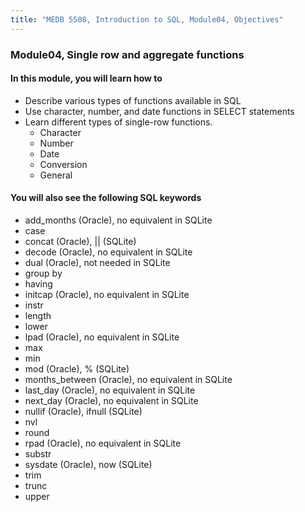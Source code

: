 ```yaml
---
title: "MEDB 5508, Introduction to SQL, Module04, Objectives"
---
```


### Module04, Single row and aggregate functions

#### In this module, you will learn how to

+ Describe various types of functions available in SQL
+ Use character, number, and date functions in SELECT statements
+ Learn different types of single-row functions.
  + Character
  + Number
  + Date
  + Conversion
  + General
  
#### You will also see the following SQL keywords

+ add_months (Oracle), no equivalent in SQLite
+ case
+ concat (Oracle), || (SQLite)
+ decode (Oracle), no equivalent in SQLite
+ dual (Oracle), not needed in SQLite
+ group by
+ having
+ initcap (Oracle), no equivalent in SQLite
+ instr
+ length
+ lower
+ lpad (Oracle), no equivalent in SQLite
+ max
+ min
+ mod (Oracle), % (SQLite)
+ months_between (Oracle), no equivalent in SQLite
+ last_day (Oracle), no equivalent in SQLite
+ next_day (Oracle), no equivalent in SQLite
+ nullif (Oracle), ifnull (SQLite)
+ nvl
+ round
+ rpad (Oracle), no equivalent in SQLite
+ substr
+ sysdate (Oracle), now (SQLite)
+ trim
+ trunc
+ upper

